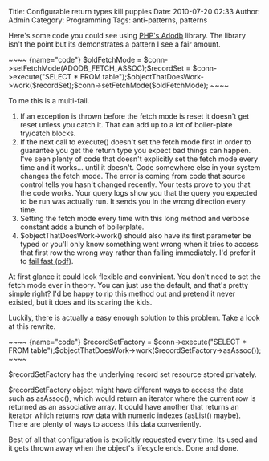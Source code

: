Title: Configurable return types kill puppies
Date: 2010-07-20 02:33
Author: Admin
Category: Programming
Tags: anti-patterns, patterns

Here's some code you could see using [PHP's Adodb][] library. The
library isn't the point but its demonstrates a pattern I see a fair
amount.

</p>

<p>
~~~~ {name="code"}
$oldFetchMode = $conn->setFetchMode(ADODB_FETCH_ASSOC);$recordSet = $conn->execute("SELECT * FROM table");$objectThatDoesWork->work($recordSet);$conn->setFetchMode($oldFetchMode);
~~~~

</p>

To me this is a multi-fail.

</p>

1.  If an exception is thrown before the fetch mode is reset it doesn't
    get reset unless you catch it. That can add up to a lot of
    boiler-plate try/catch blocks.
2.  If the next call to execute() doesn't set the fetch mode first in
    order to guarantee you get the return type you expect bad things can
    happen. I've seen plenty of code that doesn't explicitly set the
    fetch mode every time and it works... until it doesn't. Code
    somewhere else in your system changes the fetch mode. The error is
    coming from code that source control tells you hasn't changed
    recently. Your tests prove to you that the code works. Your query
    logs show you that the query you expected to be run was actually
    run. It sends you in the wrong direction every time.
3.  Setting the fetch mode every time with this long method and verbose
    constant adds a bunch of boilerplate.
4.  \$objectThatDoesWork-\>work() should also have its first parameter
    be typed or you'll only know something went wrong when it tries to
    access that first row the wrong way rather than failing immediately.
    I'd prefer it to [fail fast (pdf)][].

</p>

At first glance it could look flexible and convinient. You don't need to
set the fetch mode ever in theory. You can just use the default, and
that's pretty simple right? I'd be happy to rip this method out and
pretend it never existed, but it does and its scaring the kids.

</p>

Luckily, there is actually a easy enough solution to this problem. Take
a look at this rewrite.

</p>

<p>
~~~~ {name="code"}
$recordSetFactory = $conn->execute("SELECT * FROM table");$objectThatDoesWork->work($recordSetFactory->asAssoc());
~~~~

</p>

\$recordSetFactory has the underlying record set resource stored
privately.

\$recordSetFactory object might have different ways to access the data
such as asAssoc(), which would return an iterator where the current row
is returned as an associative array. It could have another that returns
an iterator which returns row data with numeric indexes (asList()
maybe). There are plenty of ways to access this data conveniently.

</p>

Best of all that configuration is explicitly requested every time. Its
used and it gets thrown away when the object's lifecycle ends. Done and
done.

</p>

  [PHP's Adodb]: http://phplens.com/lens/adodb/docs-adodb.htm
  [fail fast (pdf)]: http://martinfowler.com/ieeeSoftware/failFast.pdf
